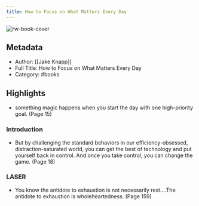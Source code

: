 ```yaml
---
title: How to Focus on What Matters Every Day
---
```

![rw-book-cover](https://readwise-assets.s3.amazonaws.com/static/images/default-book-icon-2.dae1dc4d332b.png)

## Metadata
- Author: [[Jake Knapp]]
- Full Title: How to Focus on What Matters Every Day
- Category: #books

## Highlights
- something magic happens when you start the day with one high-priority goal. (Page 15)
### Introduction
- But by challenging the standard behaviors in our efficiency-obsessed, distraction-saturated world, you can get the best of technology and put yourself back in control. And once you take control, you can change the game. (Page 18)
### LASER
- You know the antidote to exhaustion is not necessarily rest….The antidote to exhaustion is wholeheartedness. (Page 159)
